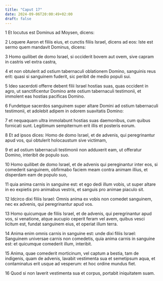 ```yaml
---
title: "Caput 17"
date: 2024-09-06T20:00:49+02:00
draft: false
---
```



1 Et locutus est Dominus ad Moysen, dicens:

2 Loquere Aaron et filiis eius, et cunctis filiis Israel, dicens ad eos: Iste est sermo quem mandavit Dominus, dicens:

3 Homo quilibet de domo Israel, si occiderit bovem aut ovem, sive capram in castris vel extra castra,

4 et non obtulerit ad ostium tabernaculi oblationem Domino, sanguinis reus erit: quasi si sanguinem fuderit, sic peribit de medio populi sui.

5 Ideo sacerdoti offerre debent filii Israel hostias suas, quas occident in agro, ut sanctificentur Domino ante ostium tabernaculi testimonii, et immolent eas hostias pacificas Domino.

6 Fundetque sacerdos sanguinem super altare Domini ad ostium tabernaculi testimonii, et adolebit adipem in odorem suavitatis Domino:

7 et nequaquam ultra immolabunt hostias suas daemonibus, cum quibus fornicati sunt. Legitimum sempiternum erit illis et posteris eorum.

8 Et ad ipsos dices: Homo de domo Israel, et de advenis, qui peregrinantur apud vos, qui obtulerit holocaustum sive victimam,

9 et ad ostium tabernaculi testimonii non adduxerit eam, ut offeratur Domino, interibit de populo suo.

10 Homo quilibet de domo Israel, et de advenis qui pereginantur inter eos, si comederit sanguinem, obfirmabo faciem meam contra animam illius, et disperdam eam de populo suo,

11 quia anima carnis in sanguine est: et ego dedi illum vobis, ut super altare in eo expietis pro animabus vestris, et sanguis pro animae piaculo sit.

12 Idcirco dixi filiis Israel: Omnis anima ex vobis non comedet sanguinem, nec ex advenis, qui peregrinantur apud vos.

13 Homo quicumque de filiis Israel, et de advenis, qui peregrinantur apud vos, si venatione, atque aucupio ceperit feram vel avem, quibus vesci licitum est, fundat sanguinem eius, et operiat illum terra.

14 Anima enim omnis carnis in sanguine est: unde dixi filiis Israel: Sanguinem universae carnis non comedetis, quia anima carnis in sanguine est: et quicumque comederit illum, interibit.

15 Anima, quae comederit morticinum, vel captum a bestia, tam de indigenis, quam de advenis, lavabit vestimenta sua et semetipsum aqua, et contaminatus erit usque ad vesperum: et hoc ordine mundus fiet.

16 Quod si non laverit vestimenta sua et corpus, portabit iniquitatem suam.

